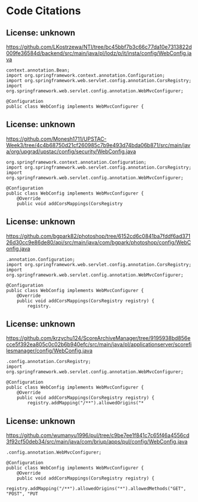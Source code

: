 # Code Citations

## License: unknown
https://github.com/LKostrzewa/NTI/tree/bc45bbf7b3c66c77da10e7313822d009fe36584d/backend/src/main/java/pl/lodz/p/it/insta/config/WebConfig.java

```
context.annotation.Bean;
import org.springframework.context.annotation.Configuration;
import org.springframework.web.servlet.config.annotation.CorsRegistry;
import org.springframework.web.servlet.config.annotation.WebMvcConfigurer;

@Configuration
public class WebConfig implements WebMvcConfigurer {
```


## License: unknown
https://github.com/Monesh1711/UPSTAC-Week3/tree/4c4b68750d21cf260985c7b9e493d74bda06b871/src/main/java/org/upgrad/upstac/config/security/WebConfig.java

```
org.springframework.context.annotation.Configuration;
import org.springframework.web.servlet.config.annotation.CorsRegistry;
import org.springframework.web.servlet.config.annotation.WebMvcConfigurer;

@Configuration
public class WebConfig implements WebMvcConfigurer {
    @Override
    public void addCorsMappings(CorsRegistry
```


## License: unknown
https://github.com/bgpark82/photoshop/tree/6152cd6c0841ba7fddf6ad37126d30cc9e86de80/api/src/main/java/com/bgpark/photoshop/config/WebConfig.java

```
.annotation.Configuration;
import org.springframework.web.servlet.config.annotation.CorsRegistry;
import org.springframework.web.servlet.config.annotation.WebMvcConfigurer;

@Configuration
public class WebConfig implements WebMvcConfigurer {
    @Override
    public void addCorsMappings(CorsRegistry registry) {
        registry.
```


## License: unknown
https://github.com/krzychu124/ScoreArchiveManager/tree/9195938bd856ecce5f392ea805c0c02b6b940efc/src/main/java/pl/applicationserver/scorefilesmanager/config/WebConfig.java

```
.config.annotation.CorsRegistry;
import org.springframework.web.servlet.config.annotation.WebMvcConfigurer;

@Configuration
public class WebConfig implements WebMvcConfigurer {
    @Override
    public void addCorsMappings(CorsRegistry registry) {
        registry.addMapping("/**").allowedOrigins("*
```


## License: unknown
https://github.com/wumanyu1996/pul/tree/c9be7ee1f841c7c65f46a4556cd3f92cf50deb34/src/main/java/com/briup/apps/pul/config/WebConfig.java

```
.config.annotation.WebMvcConfigurer;

@Configuration
public class WebConfig implements WebMvcConfigurer {
    @Override
    public void addCorsMappings(CorsRegistry registry) {
        registry.addMapping("/**").allowedOrigins("*").allowedMethods("GET", "POST", "PUT
```

